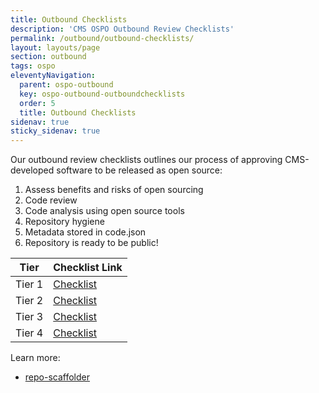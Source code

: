 ```yaml
---
title: Outbound Checklists
description: 'CMS OSPO Outbound Review Checklists'
permalink: /outbound/outbound-checklists/
layout: layouts/page
section: outbound
tags: ospo
eleventyNavigation:
  parent: ospo-outbound
  key: ospo-outbound-outboundchecklists
  order: 5
  title: Outbound Checklists
sidenav: true
sticky_sidenav: true
---
```


Our outbound review checklists outlines our process of approving CMS-developed software to be released as open source:

1. Assess benefits and risks of open sourcing
2. Code review
3. Code analysis using open source tools
4. Repository hygiene
5. Metadata stored in code.json
6. Repository is ready to be public!

| Tier   | Checklist Link                                                                       |
| ------ | ------------------------------------------------------------------------------------ |
| Tier 1 | [Checklist](https://github.com/DSACMS/repo-scaffolder/blob/main/tier1/checklist.md) |
| Tier 2 | [Checklist](https://github.com/DSACMS/repo-scaffolder/blob/main/tier2/checklist.md) |
| Tier 3 | [Checklist](https://github.com/DSACMS/repo-scaffolder/blob/main/tier3/checklist.md) |
| Tier 4 | [Checklist](https://github.com/DSACMS/repo-scaffolder/blob/main/tier4/checklist.md) |

Learn more:
- [repo-scaffolder](https://dsacms.github.io/repo-scaffolder/)
